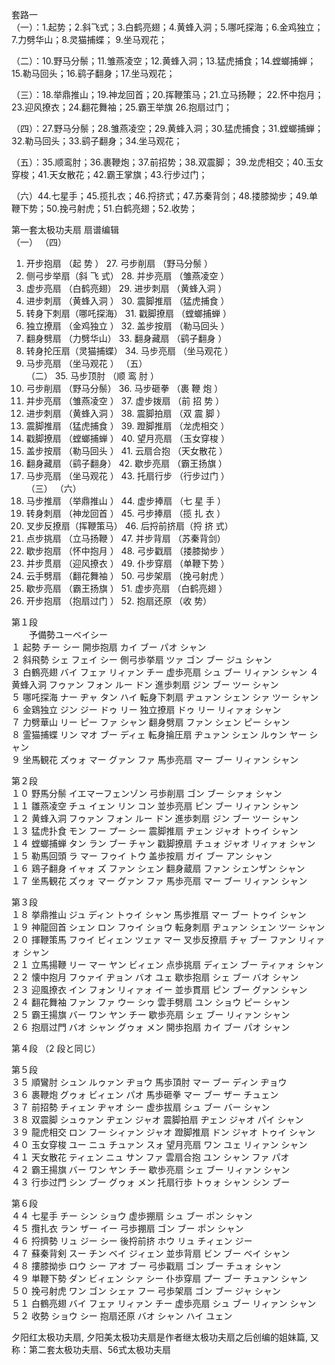 套路一  
（一）：1.起势；2.斜飞式；3.白鹤亮翅；4.黄蜂入洞；5.哪吒探海；6.金鸡独立；7.力劈华山；8.灵猫捕蝶； 9.坐马观花；

（二）：10.野马分鬃；11.雏燕凌空；12.黄蜂入洞；13.猛虎捕食；14.螳螂捕蝉；15.勒马回头；16.鹞子翻身；17.坐马观花；

（三）：18.举鼎推山；19.神龙回首；20.挥鞭策马；21.立马扬鞭； 22.怀中抱月；23.迎风撩衣；24.翻花舞袖；25.霸王举旗 26.抱扇过门；

（四）：27.野马分鬃；28.雏燕凌空；29.黄蜂入洞；30.猛虎捕食；31.螳螂捕蝉；32.勒马回头；33.鹞子翻身；34.坐马观花；

（五）：35.顺鸾肘；36.裹鞭炮；37.前招势；38.双震脚； 39.龙虎相交；40.玉女穿梭；41.天女散花；42.霸王掌旗；43.行步过门；

（六）44.七星手；45.揽扎衣；46.捋挤式；47.苏秦背剑；48.搂膝拗步；49.单鞭下势；50.挽弓射虎；51.白鹤亮翅；52.收势；


第一套太极功夫扇 扇谱编辑  
 （一）                                                      （四）
 1. 开步抱扇 （起 势 ）                                      27. 弓步削扇 （野马分鬃 ） 
 2. 侧弓步举扇（斜 飞 式）                                   28. 并步亮扇 （雏燕凌空 ）
 3. 虚步亮扇 （白鹤亮翅）                                    29. 进步刺扇 （黄蜂入洞 ）
 4. 进步刺扇 （黄蜂入洞 ）                                   30. 震脚推扇 （猛虎捕食 ）
 5. 转身下刺扇（哪吒探海）                                   31. 戳脚撩扇 （螳螂捕蝉 ）
 6. 独立撩扇 （金鸡独立 ）                                   32. 盖步按扇 （勒马回头 ）
 7. 翻身劈扇 （力劈华山）                                    33. 翻身藏扇 （鹞子翻身 ）
 8. 转身抡压扇（灵猫捕蝶）                                   34. 马步亮扇 （坐马观花 ）  
 9. 马步亮扇 （坐马观花 ）                                   （五）  
 （二）                                                      35. 马步顶肘 （顺 鸾 肘 ）
 10. 弓步削扇 （野马分鬃）                                   36. 马步砸拳 （裹 鞭 炮 ）
 11. 并步亮扇 （雏燕凌空 ）                                  37. 虚步拨扇 （前 招 势 ）
 12. 进步刺扇 （黄蜂入洞 ）                                  38. 震脚拍扇 （双 震 脚 ）
 13. 震脚推扇 （猛虎捕食 ）                                  39. 蹬脚推扇 （龙虎相交 ）
 14. 戳脚撩扇 （螳螂捕蝉 ）                                  40. 望月亮扇 （玉女穿梭 ）
 15. 盖步按扇 （勒马回头 ）                                  41. 云扇合抱 （天女散花 ）
 16. 翻身藏扇 （鹞子翻身）                                   42. 歇步亮扇 （霸王扬旗 ）
 17. 马步亮扇 （坐马观花 ）                                  43. 托扇行步 （行步过门 ）  
 （三）                                                      （六）
 18. 马步推扇 （举鼎推山 ）                                  44. 虚步捧扇 （七 星 手 ）
 19. 转身刺扇 （神龙回首 ）                                  45. 弓步捧扇 （揽 扎 衣 ）
 20. 叉步反撩扇（挥鞭策马）                                  46. 后捋前挤扇（捋 挤 式）
 21. 点步挑扇 （立马扬鞭 ）                                  47. 并步背扇 （苏秦背剑）
 22. 歇步抱扇 （怀中抱月 ）                                  48. 弓步戳扇 （搂膝拗步 ）
 23. 并步贯扇 （迎风撩衣 ）                                  49. 仆步穿扇 （单鞭下势 ）
 24. 云手劈扇 （翻花舞袖 ）                                  50. 弓步架扇 （挽弓射虎 ）
 25. 歇步亮扇 （霸王扬旗 ）                                  51. 虚步亮扇 （白鹤亮翅 ）
 26. 开步抱扇 （抱扇过门 ）                                  52. 抱扇还原 （收 势）   


第１段  
　　予備勢ユーベイシー  
１ 起勢 チー シー 開歩抱扇 カイ ブー パオ シャン  
２ 斜飛勢 シェ フェイ シー 側弓歩挙扇 ツァ ゴン ブー ジュ シャン  
３ 白鶴亮翅 バイ フェァ リィァン チー 虚歩亮扇 シュ ブー リィァン シャン
４ 黄蜂入洞 フゥァン フォン ルー ドン 進歩刺扇 ジン ブー ツー シャン  
５ 哪吒探海 ナー ヂャ タン ハイ 転身下刺扇 ヂュァン シェン シァ ツー シャン  
６ 金鶏独立 ジン ジー ドゥ リー 独立撩扇 ドゥ リー リィァォ シャン  
７ 力劈華山 リー ピー ファ シャン 翻身劈扇 ファン シェン ピー シャン  
８ 霊猫捕蝶 リン マオ ブー ディェ 転身掄圧扇 ヂュァン シェン ルゥン ヤー シャン  
９ 坐馬観花 ズゥォ マー グァン ファ 馬歩亮扇 マー ブー リィァン シャン  

第２段  
１０ 野馬分鬃 イエマーフェンゾン 弓歩削扇 ゴン ブー シァォ シャン  
１１ 雛燕凌空 チュ イェン リン コン 並歩亮扇 ピン ブー リィァン シャン  
１２ 黄蜂入洞 フゥァン フォン ルー ドン 進歩刺扇 ジン ブー ツー シャン  
１３ 猛虎扑食 モン フー プー シー 震脚推扇 ヂェン ジャオ トゥイ シャン  
１４ 螳螂捕蝉 タン ラン ブー チャン 戳脚撩扇 チュォ ジャオ リィァォ シャン  
１５ 勒馬回頭 ラ マー フゥイ トウ 盖歩按扇 ガイ ブー アン シャン  
１６ 鶏子翻身 イャォ ズ ファン シェン 翻身蔵扇 ファン シェンザン シャン  
１７ 坐馬観花 ズゥォ マー グァン ファ 馬歩亮扇 マー ブー リィァン シャン  

第３段  
１８ 挙鼎推山 ジュ ディン トゥイ シャン 馬歩推扇 マー ブー トゥイ シャン    
１９ 神龍回首 シェン ロン フゥイ ショウ 転身刺扇 ヂュァン シェン ツー シャン  
２０ 揮鞭策馬 フゥイ ビィェン ツェァ マー 叉歩反撩扇 チャ ブー ファン リィァォ シャン  
２１ 立馬揚鞭 リー マー ヤン ビィェン 点歩挑扇 ディェン ブー ティァォ シャン  
２２ 懐中抱月 フゥァイ ヂョン バオ ユェ 歇歩抱扇 シェ ブー バオ シャン  
２３ 迎風撩衣 イン フォン リィァォ イー 並歩貫扇 ピン ブー グァン シャン  
２４ 翻花舞袖 ファン ファ ウー シゥ 雲手劈扇 ユン ショウ ピー シャン  
２５ 霸王揚旗 バー ワン ヤン チー 歇歩亮扇 シェ ブー リィァン シャン  
２６ 抱扇过門 バオ シャン グゥォ メン 開歩抱扇 カイ ブー パオ シャン  

第４段 （2 段と同じ）

第５段  
３５ 順鸞肘 シュン ルゥァン ヂョウ 馬歩頂肘 マー ブー ディン ヂョウ  
３６ 裹鞭炮 グゥォ ビィェン パオ 馬歩砸拳 マー ブー ザー チュェン  
３７ 前招勢 チィェン ヂャオ シー 虚歩拔扇 シュ ブー バー シャン  
３８ 双震脚 シュゥァン ヂェン ジャオ 震脚拍扇 ヂェン ジャオ パイ シャン  
３９ 龍虎相交 ロン フー シィァン ジャオ 蹬脚推扇 ドン ジャオ トゥイ シャン  
４０ 玉女穿梭 ユー ニュ チュァン スォ 望月亮扇 ワン ユェ リィァン シャン  
４１ 天女散花 ティェン ニュ サン ファ 雲扇合抱 ユン シャン ファ パオ  
４２ 霸王揚旗 バー ワン ヤン チー 歇歩亮扇 シェ ブー リィァン シャン  
４３ 行歩过門 シン ブー グゥォ メン 托扇行歩 トゥォ シャン シン ブー  

第６段  
４４ 七星手 チー シン ショウ 虚歩掤扇 シュ ブー ポン シャン  
４５ 攬扎衣 ラン ザー イー 弓歩掤扇 ゴン ブー ポン シャン  
４６ 捋擠勢 リュ ジー シー 後捋前挤 ホウ リュ チィェン ジー  
４７ 蘇秦背剣 スー チン ベイ ジィェン 並歩背扇 ビン ブー ベイ シャン  
４８ 摟膝拗歩 ロウ シー アオ ブー 弓歩戳扇 ゴン ブー チュォ シャン  
４９ 単鞭下勢 ダン ビィェン シァ シー 仆歩穿扇 プー ブー チュァン シャン  
５０ 挽弓射虎 ワン ゴン シェァ フー 弓歩架扇 ゴン ブー ジャ シャン  
５１ 白鶴亮翅 バイ フェァ リィァン チー 虚歩亮扇 シュ ブー リィァン シャン  
５２ 收勢 ショウ シー 抱扇还原 バオ シャン ハイ ユェン  


夕阳红太极功夫扇, 
夕阳美太极功夫扇是作者继太极功夫扇之后创编的姐妹篇, 又称：第二套太极功夫扇、56式太极功夫扇
